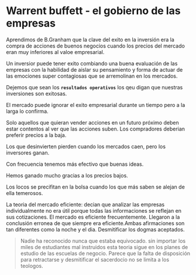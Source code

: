 # Warrent buffett - el gobierno de las empresas

Aprendimos de B.Granham que la clave del exito en la inversión era la compra de acciones de buenos negocios cuando los precios del mercado eran muy inferiores al valoe empresarial.

Un inversior puede tener exito combiando una buena evaluación de las empresas con la habilidad de aislar su pensamiento y forma de actuar de las emociones super contagiosas que se arremolinan en los mercados.

Dejemos que sean los **`resultados operativos`** los qeu digan que nuestras inversiones son exitosas.

El mercado puede ignorar el exito empresarial durante un tiempo pero a la larga lo confirma.

Solo aquellos que quieran vender acciones en un futuro próximo deben estar contentos al ver que las acciones suben. Los compradores deberian preferir precios a la baja.

Los que desinvierten pierden cuando los mercados caen, pero los inversores ganan.

Con frecuencia tenemos más efectivo que buenas ideas.

Hemos ganado mucho gracias a los precios bajos.

Los locos se precifitan en la bolsa cuando los que más saben se alejan de ella temerosos.

La teoria del mercado eficiente: decian que analizar las empresas individualmente no era útil porque todas las informaciones se reflejan en sus cotizaciones.
El mercado es eficiente frecuentemente. Llegaron a la conclusión erronea de que siempre era eficiente.Ambas afirmaciones son tan diferentes como la noche y el dia.
Desmitificar los dogmas aceptados.

> Nadie ha reconocido nunca que estaba equivocado. sin importar los miles de estudiantes mal instruidos esta teoria sigue en los planes de estudio de las escuelas de negocio. Parece que la falta de disposición para retractarse y desmitificar el sacerdocio no se limita a los teologos.
